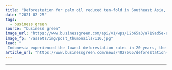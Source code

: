 ```yaml
---
title: "Deforestation for palm oil reduced ten-fold in Southeast Asia, data reveals"
date: "2021-02-25"
tags: 
  - business green
source: "business green"
image_url: "https://www.businessgreen.com/api/v1/wps/12b65a3/a719ad5e-a62e-4b4a-bd8f-69a3f550f8ae/3/riau-deforestation-2006-185x114.jpg"
image_fp: "/assets/img/post_thumbnails/110.jpg"
lead: "
 Indonesia experienced the lowest deforestation rates in 20 years, the figures from Chain Reaction Research reveal ..."
article_url: "https://www.businessgreen.com/news/4027665/deforestation-palm-oil-reduced-fold-southeast-asia-reveals"
---
```


---
